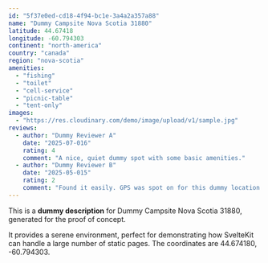 ```yaml
---
id: "5f37e0ed-cd18-4f94-bc1e-3a4a2a357a88"
name: "Dummy Campsite Nova Scotia 31880"
latitude: 44.67418
longitude: -60.794303
continent: "north-america"
country: "canada"
region: "nova-scotia"
amenities:
  - "fishing"
  - "toilet"
  - "cell-service"
  - "picnic-table"
  - "tent-only"
images:
  - "https://res.cloudinary.com/demo/image/upload/v1/sample.jpg"
reviews:
  - author: "Dummy Reviewer A"
    date: "2025-07-016"
    rating: 4
    comment: "A nice, quiet dummy spot with some basic amenities."
  - author: "Dummy Reviewer B"
    date: "2025-05-015"
    rating: 2
    comment: "Found it easily. GPS was spot on for this dummy location."
---
```


This is a **dummy description** for Dummy Campsite Nova Scotia 31880, generated for the proof of concept.

It provides a serene environment, perfect for demonstrating how SvelteKit can handle a large number of static pages. The coordinates are 44.674180, -60.794303.
